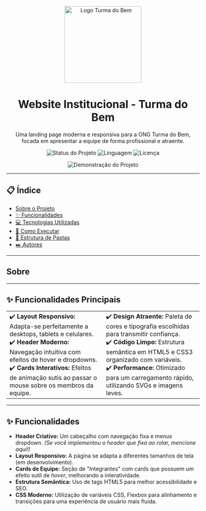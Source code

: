 <p align="center">
  <img src="URL_DA_SUA_IMAGEM_DE_LOGO_AQUI" width="200" alt="Logo Turma do Bem">
</p>

<h1 align="center">
  Website Institucional - Turma do Bem
</h1>

<p align="center">
  Uma landing page moderna e responsiva para a ONG Turma do Bem, focada em apresentar a equipe de forma profissional e atraente.
</p>

<p align="center">
  <img src="https://img.shields.io/badge/status-concluído-brightgreen" alt="Status do Projeto">
  <img src="https://img.shields.io/badge/linguagem-HTML/CSS-blue" alt="Linguagem">
  <img src="https://img.shields.io/badge/licença-MIT-informational" alt="Licença">
</p>

<p align="center">
  <img src="https://media4.giphy.com/media/v1.Y2lkPTc5MGI3NjExbGdla2p6bzI1aGFjcDFjdWV5aXMwenYwNjZxdmowYmd0eTcybG5xNiZlcD12MV9pbnRlcm5hbF9naWZfYnlfaWQmY3Q9Zw/RuRifKMHunbYnoIUnq/giphy.gif" alt="Demonstração do Projeto">
</p>

---

## 📋 Índice

* [Sobre o Projeto](#-sobre-o-projeto)
* [✨ Funcionalidades](#-funcionalidades)
* [💻 Tecnologias Utilizadas](#-tecnologias-utilizadas)
* [🚀 Como Executar](#-como-executar)
* [📁 Estrutura de Pastas](#-estrutura-de-pastas)
* [✒️ Autores](#️-autores)
---

## Sobre



---
## ✨ Funcionalidades Principais

<table width="100%">
  <tr>
    <td width="50%" valign="top">
      ✔️ <strong>Layout Responsivo:</strong> Adapta-se perfeitamente a desktops, tablets e celulares.<br>
      ✔️ <strong>Header Moderno:</strong> Navegação intuitiva com efeitos de hover e dropdowns.<br>
      ✔️ <strong>Cards Interativos:</strong> Efeitos de animação sutis ao passar o mouse sobre os membros da equipe.
    </td>
    <td width="50%" valign="top">
      ✔️ <strong>Design Atraente:</strong> Paleta de cores e tipografia escolhidas para transmitir confiança.<br>
      ✔️ <strong>Código Limpo:</strong> Estrutura semântica em HTML5 e CSS3 organizado com variáveis.<br>
      ✔️ <strong>Performance:</strong> Otimizado para um carregamento rápido, utilizando SVGs e imagens leves.
    </td>
  </tr>
</table>

---

## ✨ Funcionalidades

- **Header Criativo:** Um cabeçalho com navegação fixa e menus dropdown. *(Se você implementou o header que fixa ao rolar, mencione aqui!)*
- **Layout Responsivo:** A página se adapta a diferentes tamanhos de tela (em desenvolvimento).
- **Cards de Equipe:** Seção de "Integrantes" com cards que possuem um efeito sutil de *hover*, melhorando a interatividade.
- **Estrutura Semântica:** Uso de tags HTML5 para melhor acessibilidade e SEO.
- **CSS Moderno:** Utilização de variáveis CSS, Flexbox para alinhamento e transições para uma experiência de usuário mais fluida.